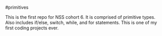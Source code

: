 #primitives

This is the first repo for NSS cohort 6. It is comprised of primitive types. Also includes if/else, switch, while, and for statements.
This is one of my first coding projects ever.
